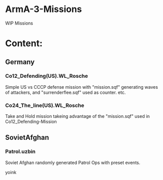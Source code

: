 # ArmA-3-Missions
WIP Missions


# Content:

## Germany
### Co12_Defending(US).WL_Rosche    
Simple US vs CCCP defense mission with "mission.sqf" generating waves of attackers, and "surrenderflee.sqf" used as counter. etc.
### Co24_The_line(US).WL_Rosche     
Take and Hold mission takeing advantage of the "mission.sqf" used in Co12_Defending-Mission
  

## SovietAfghan 
### Patrol.uzbin                    
Soviet Afghan randomly generated Patrol Ops with preset events.


yoink
